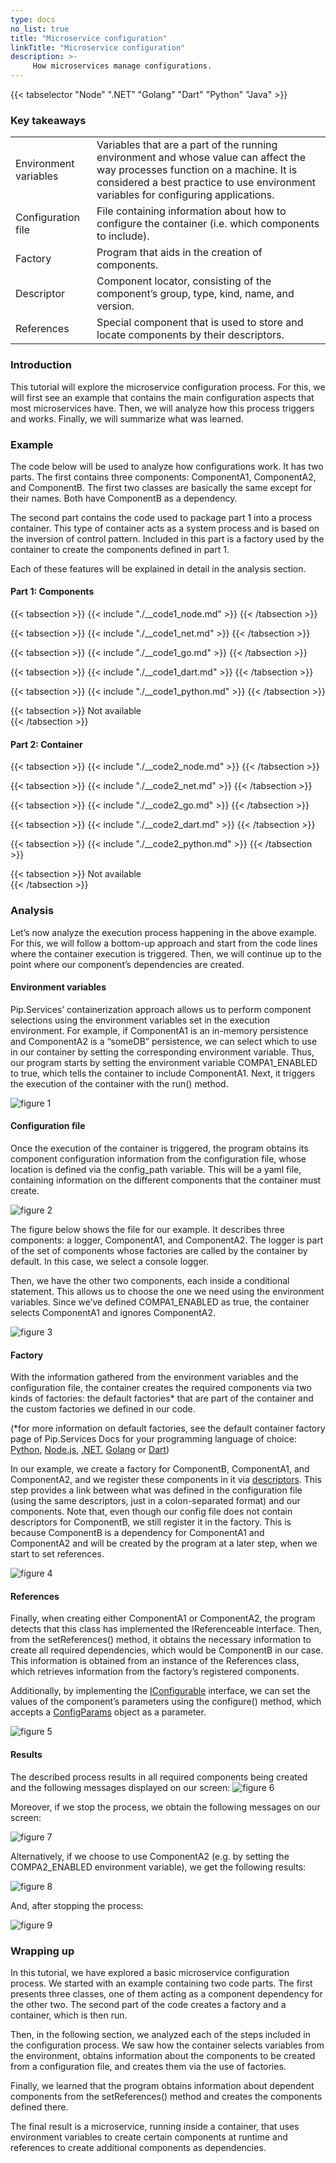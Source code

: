 ```yaml
---
type: docs
no_list: true
title: "Microservice configuration"
linkTitle: "Microservice configuration"
description: >-
     How microservices manage configurations.
---
```


{{< tabselector "Node" ".NET" "Golang" "Dart" "Python" "Java" >}}

### Key takeaways

<table class="full-width-table">
  <tr>
    <td>Environment variables</td>
    <td>Variables that are a part of the running environment and whose value can affect the way processes function on a machine. It is considered a best practice to use environment variables for configuring applications.</td>
  </tr>
  <tr>
    <td>Configuration file</td>
    <td>File containing information about how to configure the container (i.e. which components to include).</td>
  </tr>
  <tr>
    <td>Factory</td>
    <td>Program that aids in the creation of components.</td>
  </tr>
  <tr>
    <td>Descriptor</td>
    <td>Component locator, consisting of the component’s group, type, kind, name, and version.</td>
  </tr>
  <tr>
    <td>References</td>
    <td>Special component that is used to store and locate components by their descriptors.</td>
  </tr>     
 </table>

### Introduction

This tutorial will explore the microservice configuration process. For this, we will first see an example that contains the main configuration aspects that most microservices have. Then, we will analyze how this process triggers and works. Finally, we will summarize what was learned.

### Example

The code below will be used to analyze how configurations work. It has two parts. The first contains three components: ComponentA1, ComponentA2, and ComponentB. The first two classes are basically the same except for their names. Both have ComponentB as a dependency. 

The second part contains the code used to package part 1 into a process container. This type of container acts as a system process and is based on the inversion of control pattern. Included in this part is a factory used by the container to create the components defined in part 1. 

Each of these features will be explained in detail in the analysis section.

#### Part 1: Components

{{< tabsection >}}
  {{< include "./__code1_node.md" >}}
{{< /tabsection >}}

{{< tabsection >}}
  {{< include "./__code1_net.md" >}}
{{< /tabsection >}}

{{< tabsection >}}
  {{< include "./__code1_go.md" >}}
{{< /tabsection >}}

{{< tabsection >}}
  {{< include "./__code1_dart.md" >}}
{{< /tabsection >}}

{{< tabsection >}}
  {{< include "./__code1_python.md" >}}
{{< /tabsection >}}

{{< tabsection >}}
  Not available  
{{< /tabsection >}}


#### Part 2: Container

{{< tabsection >}}
  {{< include "./__code2_node.md" >}}
{{< /tabsection >}}

{{< tabsection >}}
  {{< include "./__code2_net.md" >}}
{{< /tabsection >}}

{{< tabsection >}}
  {{< include "./__code2_go.md" >}}
{{< /tabsection >}}

{{< tabsection >}}
  {{< include "./__code2_dart.md" >}}
{{< /tabsection >}}

{{< tabsection >}}
  {{< include "./__code2_python.md" >}}
{{< /tabsection >}}

{{< tabsection >}}
  Not available  
{{< /tabsection >}}


### Analysis

Let’s now analyze the execution process happening in the above example. For this, we will follow a bottom-up approach and start from the code lines where the container execution is triggered. Then, we will continue up to the point where our component’s dependencies are created.

#### Environment variables

Pip.Services’ containerization approach allows us to perform component selections using the environment variables set in the execution environment. For example, if ComponentA1 is an in-memory persistence and ComponentA2 is a “someDB” persistence, we can select which to use in our container by setting the corresponding environment variable. Thus, our program starts by setting the environment variable COMPA1_ENABLED to true, which tells the container to include ComponentA1. Next, it triggers the execution of the container with the run() method.

![figure 1](./Figure1.png)

#### Configuration file

Once the execution of the container is triggered, the program obtains its component configuration information from the configuration file, whose location is defined via the config_path variable. This will be a yaml file, containing information on the different components that the container must create.

![figure 2](./Figure2.png)

The figure below shows the file for our example. It describes three components: a logger, ComponentA1, and ComponentA2. The logger is part of the set of components whose factories are called by the container by default. In this case, we select a console logger. 

Then, we have the other two components, each inside a conditional statement. This allows us to choose the one we need using the environment variables. Since we’ve defined COMPA1_ENABLED as true, the container selects ComponentA1 and ignores ComponentA2.  

![figure 3](./Figure3.png)

#### Factory

With the information gathered from the environment variables and the configuration file, the container creates the required components via two kinds of factories: the default factories* that are part of the container and the custom factories we defined in our code. 

(*for more information on default factories, see the default container factory page of Pip.Services Docs for your programming language of choice: [Python](https://pip-services.github.io/pip-services-docs/toolkit_api/python/container/build/default_container_factory/), [Node.js](https://pip-services.github.io/pip-services-docs/toolkit_api/node/container/build/default_container_factory/), [.NET](https://pip-services.github.io/pip-services-docs/toolkit_api/net/container/build/default_container_factory/),  [Golang](https://pip-services.github.io/pip-services-docs/toolkit_api/golang/container/build/default_container_factory/) or [Dart](https://pip-services.github.io/pip-services-docs/toolkit_api/dart/container/build/default_container_factory/))

In our example, we create a factory for ComponentB, ComponentA1, and ComponentA2, and we register these components in it via [descriptors](https://pip-services.github.io/pip-services-docs/conceptual/component/descriptors/). This step provides a link between what was defined in the configuration file (using the same descriptors, just in a colon-separated format) and our components. Note that, even though our config file does not contain descriptors for ComponentB, we still register it in the factory. This is because ComponentB is a dependency for ComponentA1 and ComponentA2 and will be created by the program at a later step, when we start to set references.

![figure 4](./Figure4.png)

#### References

Finally, when creating either ComponentA1 or ComponentA2, the program detects that this class has implemented the IReferenceable interface. Then, from the setReferences() method, it obtains the necessary information to create all required dependencies, which would be ComponentB in our case. This information is obtained from an instance of the References class, which retrieves information from the factory’s registered components.

Additionally, by implementing the [IConfigurable](https://pip-services.github.io/pip-services-docs/conceptual/configuration/component_configuration/) interface, we can set the values of the component’s parameters using the configure() method, which accepts a [ConfigParams](https://pip-services.github.io/pip-services-docs/conceptual/configuration/configurations/) object as a parameter. 

![figure 5](./Figure5.png)

#### Results

The described process results in all required components being created and the following messages displayed on our screen:
![figure 6](./Figure6.png)

Moreover, if we stop the process, we obtain the following messages on our screen:

![figure 7](./Figure7.png)

Alternatively, if we choose to use ComponentA2 (e.g. by setting the COMPA2_ENABLED environment variable), we get the following results:

![figure 8](./Figure8.png)

And, after stopping the process:

![figure 9](./Figure9.png)

### Wrapping up

In this tutorial, we have explored a basic microservice configuration process. We started with an example containing two code parts. The first presents three classes, one of them acting as a component dependency for the other two. The second part of the code creates a factory and a container, which is then run. 

Then, in the following section, we analyzed each of the steps included in the configuration process. We saw how the container selects variables from the environment, obtains information about the components to be created from a configuration file, and creates them via the use of factories. 

Finally, we learned that the program obtains information about dependent components from the setReferences() method and creates the components defined there.

The final result is a microservice, running inside a container, that uses environment variables to create certain components at runtime and references to create additional components as dependencies.

